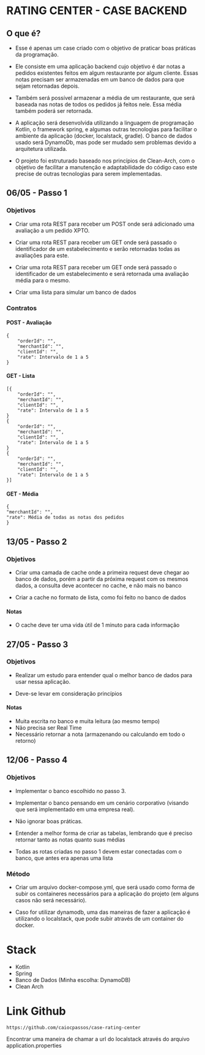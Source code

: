 # RATING CENTER - CASE BACKEND

## O que é?

 - Esse é apenas um case criado com o objetivo de praticar boas práticas da programação.


 - Ele consiste em uma aplicação backend cujo objetivo é dar notas a pedidos existentes feitos em algum restaurante por algum cliente. Essas notas precisam ser armazenadas em um banco de dados para que sejam retornadas depois.


 - Também será possível armazenar a média de um restaurante, que será baseada nas notas de todos os pedidos já feitos nele. Essa média também poderá ser retornada.


 - A aplicação será desenvolvida utilizando a linguagem de programação Kotlin, o framework spring, e algumas outras tecnologias para facilitar o ambiente da aplicação (docker, localstack, gradle). O banco de dados usado será DynamoDb, mas pode ser mudado sem problemas devido a arquitetura utilizada.


 - O projeto foi estruturado baseado nos princípios de Clean-Arch, com o objetivo de facilitar a manutenção e adaptabilidade do código caso este precise de outras tecnologias para serem implementadas.

## 06/05 - Passo 1

### Objetivos

 - Criar uma rota REST para receber um POST onde será adicionado uma avaliação a um pedido XPTO.


 - Criar uma rota REST para receber um GET onde será passado o identificador de um estabelecimento e serão retornadas todas as avaliações para este.


 - Criar uma rota REST para receber um GET onde será passado o identificador de um estabelecimento e será retornada uma avaliação média para o mesmo.


 - Criar uma lista para simular um banco de dados

### Contratos

#### POST - Avaliação

```
{
    "orderId": "",
    "merchantId": "",
    "clientId": "",
    "rate": Intervalo de 1 a 5
}
```

#### GET - Lista

```
[{
    "orderId": "",
    "merchantId": "",
    "clientId": "",
    "rate": Intervalo de 1 a 5
}
{
    "orderId": "",
    "merchantId": "",
    "clientId": "",
    "rate": Intervalo de 1 a 5
}
{
    "orderId": "",
    "merchantId": "",
    "clientId": "",
    "rate": Intervalo de 1 a 5
}]
```

#### GET - Média

```
{
"merchantId": "",
"rate": Média de todas as notas dos pedidos
}
```

## 13/05 - Passo 2

### Objetivos

 - Criar uma camada de cache onde a primeira request deve chegar ao banco de dados, porém a partir da próxima request com os mesmos dados, a consulta deve acontecer no cache, e não mais no banco


 - Criar a cache no formato de lista, como foi feito no banco de dados

#### Notas

 - O cache deve ter uma vida útil de 1 minuto para cada informação

## 27/05 - Passo 3

### Objetivos

 - Realizar um estudo para entender qual o melhor banco de dados para usar nessa aplicação.

 - Deve-se levar em consideração princípios 
 
#### Notas
 - Muita escrita no banco e muita leitura (ao mesmo tempo)
 - Não precisa ser Real Time
 - Necessário retornar a nota (armazenando ou calculando em todo o retorno)

## 12/06 - Passo 4

### Objetivos

 - Implementar o banco escolhido no passo 3.


 - Implementar o banco pensando em um cenário corporativo (visando que será implementado em uma empresa real).


 - Não ignorar boas práticas.


 - Entender a melhor forma de criar as tabelas, lembrando que é preciso retornar tanto as notas quanto suas médias


 - Todas as rotas criadas no passo 1 devem estar conectadas com o banco, que antes era apenas uma lista


### Método

 - Criar um arquivo docker-compose.yml, que será usado como forma de subir os containeres necessários para a aplicação do projeto (em alguns casos não será necessário).


 - Caso for utilizar dynamodb, uma das maneiras de fazer a aplicação é utilizando o localstack, que pode subir através de um container do docker.


# Stack

 - Kotlin
 - Spring
 - Banco de Dados (Minha escolha: DynamoDB)
 - Clean Arch

# Link Github

```
https://github.com/caiocpassos/case-rating-center
```

Encontrar uma maneira de chamar a url do localstack através do arquivo application.properties
